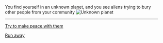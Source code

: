 You find yourself in an unknown planet, and you see aliens trying to bury other people from your community
![Unknown planet](,,/images/ufo6img.jpg)
___

[Try to make peace with them](../9peace?.md)

[Run away](../8spotcapt.md)